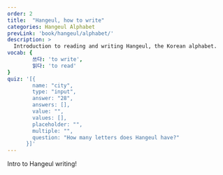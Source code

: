 ```yaml
---
order: 2
title:  "Hangeul, how to write"
categories: Hangeul Alphabet
prevLink: 'book/hangeul/alphabet/'
description: >
  Introduction to reading and writing Hangeul, the Korean alphabet.
vocab: {
		쓰다: 'to write',
		읽다: 'to read'
}
quiz: '[{
        name: "city",
        type: "input",
        answer: "28",
        answers: [],
        value: "",
        values: [],
        placeholder: "",
        multiple: "",
        question: "How many letters does Hangeul have?"
      }]'
---
```


Intro to Hangeul writing!
